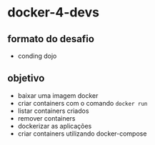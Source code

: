# docker-4-devs

## formato do desafio

- conding dojo

## objetivo

- baixar uma imagem docker
- criar containers com o comando `docker run`
- listar containers criados
- remover containers
- dockerizar as aplicações
- criar containers utilizando docker-compose

